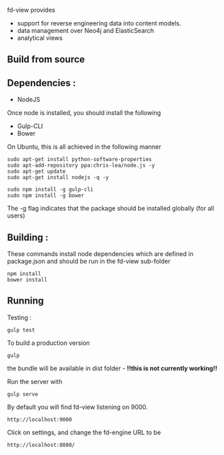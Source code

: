fd-view provides 
  * support for reverse engineering data into content models.
  * data management over Neo4j and ElasticSearch
  * analytical views


## Build from source
## Dependencies :
* NodeJS

Once node is installed, you should install the following

* Gulp-CLI
* Bower

On Ubuntu, this is all achieved in the following manner
```
sudo apt-get install python-software-properties
sudo apt-add-repository ppa:chris-lea/node.js -y
sudo apt-get update
sudo apt-get install nodejs -q -y

sudo npm install -g gulp-cli
sudo npm install -g bower
```
The -g flag indicates that the package should be installed globally (for all users)

## Building :
These commands install node dependencies which are defined in package.json and should be run in the fd-view sub-folder
```
npm install 
bower install 
```

## Running

Testing :
```
gulp test
```

To build a production version
```
gulp
```

the bundle will be available in dist folder - **!!this is not currently working!!**

Run the server with
```
gulp serve
```
By default you will find fd-view listening on 9000. 

```
http://localhost:9000
```
Click on settings, and change the fd-engine URL to be 
```
http://localhost:8080/
```
